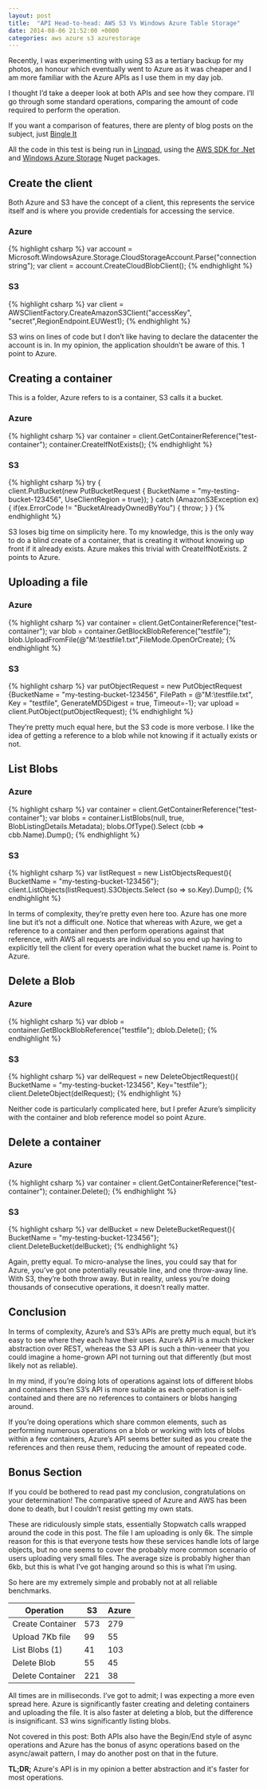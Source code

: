 ```yaml
---
layout: post
title:  "API Head-to-head: AWS S3 Vs Windows Azure Table Storage"
date: 2014-08-06 21:52:00 +0000
categories: aws azure s3 azurestorage
---
```


Recently, I was experimenting with using S3 as a tertiary backup for my photos, an honour which eventually went to Azure as it was cheaper and I am more familiar with the Azure APIs as I use them in my day job.

I thought I’d take a deeper look at both APIs and see how they compare. I’ll go through some standard operations, comparing the amount of code required to perform the operation.

If you want a comparison of features, there are plenty of blog posts on the subject, just [Bingle It](http://www.bingle.nu/results.php?type=www&query=AWS%20S3%20VS%20Azure%20Blob%20Storage)

All the code in this test is being run in [Linqpad](http://www.linqpad.net/), using the [AWS SDK for .Net](https://www.nuget.org/packages/AWSSDK/) and [Windows Azure Storage](https://www.nuget.org/packages/WindowsAzure.Storage/) Nuget packages.

## Create the client

Both Azure and S3 have the concept of a client, this represents the service itself and is where you provide credentials for accessing the service.

### Azure
{% highlight csharp %}
var account = Microsoft.WindowsAzure.Storage.CloudStorageAccount.Parse("connectionstring");
var client = account.CreateCloudBlobClient();
{% endhighlight %}

### S3
{% highlight csharp %}
var client = AWSClientFactory.CreateAmazonS3Client("accessKey", "secret",RegionEndpoint.EUWest1);
{% endhighlight %}

S3 wins on lines of code but I don’t like having to declare the datacenter the account is in. In my opinion, the application shouldn’t be aware of this. 1 point to Azure.

## Creating a container

This is a folder, Azure refers to is a container, S3 calls it a bucket.

### Azure
{% highlight csharp %}
var container = client.GetContainerReference("test-container");
container.CreateIfNotExists();
{% endhighlight %}

### S3
{% highlight csharp %}
try
{         
 client.PutBucket(new PutBucketRequest { BucketName = "my-testing-bucket-123456", UseClientRegion = true});
}
catch (AmazonS3Exception ex)
{
 if(ex.ErrorCode != "BucketAlreadyOwnedByYou") {
  throw;
 }
}
{% endhighlight %}

S3 loses big time on simplicity here. To my knowledge, this is the only way to do a blind create of a container, that is creating it without knowing up front if it already exists. Azure makes this trivial with CreateIfNotExists. 2 points to Azure.

## Uploading a file

### Azure
{% highlight csharp %}
var container = client.GetContainerReference("test-container");
var blob = container.GetBlockBlobReference("testfile");
blob.UploadFromFile(@"M:\testfile1.txt",FileMode.OpenOrCreate);
{% endhighlight %}

### S3
{% highlight csharp %}
var putObjectRequest = new PutObjectRequest {BucketName = "my-testing-bucket-123456", FilePath = @"M:\testfile.txt", Key = "testfile", GenerateMD5Digest = true, Timeout=-1};
var upload = client.PutObject(putObjectRequest);
{% endhighlight %}

They’re pretty much equal here, but the S3 code is more verbose. I like the idea of getting a reference to a blob while not knowing if it actually exists or not.

## List Blobs

### Azure
{% highlight csharp %}
var container = client.GetContainerReference("test-container");
var blobs = container.ListBlobs(null, true, BlobListingDetails.Metadata);
blobs.OfType().Select (cbb => cbb.Name).Dump();
{% endhighlight %}

### S3
{% highlight csharp %}
var listRequest = new ListObjectsRequest(){ BucketName = "my-testing-bucket-123456"};
client.ListObjects(listRequest).S3Objects.Select (so => so.Key).Dump();
{% endhighlight %}

In terms of complexity, they’re pretty even here too. Azure has one more line but it’s not a difficult one. Notice that whereas with Azure, we get a reference to a container and then perform operations against that reference, with AWS all requests are individual so you end up having to explicitly tell the client for every operation what the bucket name is. Point to Azure.

## Delete a Blob

### Azure
{% highlight csharp %}
var dblob = container.GetBlockBlobReference("testfile");
dblob.Delete();
{% endhighlight %}

### S3
{% highlight csharp %}
var delRequest = new DeleteObjectRequest(){ BucketName = "my-testing-bucket-123456", Key="testfile"};
client.DeleteObject(delRequest);
{% endhighlight %}

Neither code is particularly complicated here, but I prefer Azure’s simplicity with the container and blob reference model so point Azure.

## Delete a container

### Azure
{% highlight csharp %}
var container = client.GetContainerReference("test-container");
container.Delete();
{% endhighlight %}

### S3
{% highlight csharp %}
var delBucket = new DeleteBucketRequest(){ BucketName = "my-testing-bucket-123456"};
client.DeleteBucket(delBucket);
{% endhighlight %}

Again, pretty equal. To micro-analyse the lines, you could say that for Azure, you’ve got one potentially reusable line, and one throw-away line. With S3, they’re both throw away. But in reality, unless you’re doing thousands of consecutive operations, it doesn’t really matter.

## Conclusion
In terms of complexity, Azure’s and S3’s APIs are pretty much equal, but it’s easy to see where they each have their uses. Azure’s API is a much thicker abstraction over REST, whereas the S3 API is such a thin-veneer that you could imagine a home-grown API not turning out that differently (but most likely not as reliable).

In my mind, if you’re doing lots of operations against lots of different blobs and containers then S3’s API is more suitable as each operation is self-contained and there are no references to containers or blobs hanging around.

If you’re doing operations which share common elements, such as performing numerous operations on a blob or working with lots of blobs within a few containers, Azure’s API seems better suited as you create the references and then reuse them, reducing the amount of repeated code.

## Bonus Section
If you could be bothered to read past my conclusion, congratulations on your determination! The comparative speed of Azure and AWS has been done to death, but I couldn’t resist getting my own stats.

These are ridiculously simple stats, essentially Stopwatch calls wrapped around the code in this post. The file I am uploading is only 6k. The simple reason for this is that everyone tests how these services handle lots of large objects, but no one seems to cover the probably more common scenario of users uploading very small files. The average size is probably higher than 6kb, but this is what I’ve got hanging around so this is what I’m using.

So here are my extremely simple and probably not at all reliable benchmarks.

|Operation|S3|Azure|
|-|-|-|
|Create Container|573|279|
|Upload 7Kb file|99|55|
|List Blobs (1)|41|103|
|Delete Blob|55|45|
|Delete Container|221|38|

All times are in milliseconds. I’ve got to admit; I was expecting a more even spread here. Azure is significantly faster creating and deleting containers and uploading the file. It is also faster at deleting a blob, but the difference is insignificant. S3 wins significantly listing blobs.

Not covered in this post: Both APIs also have the Begin/End style of async operations and Azure has the bonus of async operations based on the async/await pattern, I may do another post on that in the future.

**TL;DR;** Azure's API is in my opinion a better abstraction and it's faster for most operations.